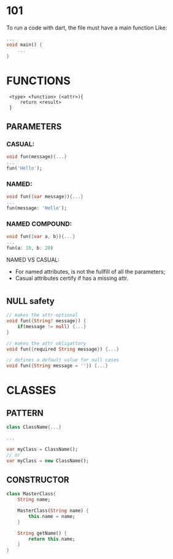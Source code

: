# 101

To run a code with dart, the file must have a main function
Like:

```dart
...
void main() {
    ...
}
```

<!-- #
# TYPES -->

# FUNCTIONS

```
 <type> <function> (<attr>){
     return <result>
 }

```

## PARAMETERS

### CASUAL:

```dart
void fun(message){...}
...
fun('Hello');

```

### NAMED:

```dart
void fun({var message}){...}
...
fun(message: 'Hello');
```

### NAMED COMPOUND:

```dart
void fun({var a, b}){...}
...
fun(a: 10, b: 20)
```

NAMED VS CASUAL:

- For named attributes, is not the fullfill of all the parameters;
- Casual attributes certify if has a missing attr.

#

## NULL safety

```dart
// makes the attr optional
void fun({String? message}) {
    if(message != null) {...}
}

// makes the attr obligattory
void fun({required String message}) {...}

// defines a default value for null cases
void fun({String message = ''}) {...}
```

#

# CLASSES

## PATTERN

```dart
class ClassName{...}

...

var myClass = ClassName();
// or
var myClass = new ClassName();

```

## CONSTRUCTOR

```dart
class MasterClass{
    String name;

    MasterClass(String name) {
        this.name = name;
    }

    String getName() {
        return this.name;
    }
}

```
